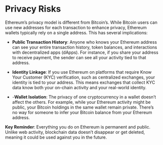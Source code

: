 # **Privacy Risks**

Ethereum’s privacy model is different from Bitcoin’s. While Bitcoin users can use new addresses for each transaction to enhance privacy, Ethereum wallets typically rely on a single address. This has several implications:

- **Public Transaction History**: Anyone who knows your Ethereum address can see your entire transaction history, token balances, and interactions with decentralized apps (dApps). For instance, if you share your address to receive payment, the sender can see all your activity tied to that address.

- **Identity Linkage**: If you use Ethereum on platforms that require Know Your Customer (KYC) verification, such as centralized exchanges, your identity is tied to your address. This means exchanges that collect KYC data know both your on-chain activity and your real-world identity.

- -**Wallet Isolation**: The privacy of one cryptocurrency in a wallet doesn’t affect the others. For example, while your Ethereum activity might be public, your Bitcoin holdings in the same wallet remain private. There’s no way for someone to infer your Bitcoin balance from your Ethereum address.

**Key Reminder**: Everything you do on Ethereum is permanent and public. Unlike web activity, blockchain data doesn’t disappear or get deleted, meaning it could be used against you in the future.
